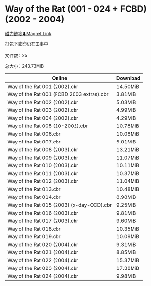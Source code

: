 # Way of the Rat (001 - 024 + FCBD) (2002 - 2004)

[磁力链接⬇Magnet Link](magnet:?xt=urn:btih:46464bcf31c89d285e82b5efca26f2cca2347f89&dn=Way%20of%20the%20Rat%20%28001%20-%20024%20%2B%20FCBD%29%20%282002%20-%202004%29)

打包下载📦仍在工事中

文件数：25

总大小：243.73MiB

Online | Download
--- | ---
Way of the Rat 001 (2002).cbr | 14.50MiB
Way of the Rat 001 (FCBD 2003 extras).cbr | 3.81MiB
Way of the Rat 002 (2002).cbr | 5.03MiB
Way of the Rat 003 (2002).cbr | 4.99MiB
Way of the Rat 004 (2002).cbr | 4.29MiB
Way of the Rat 005 (10-2002).cbr | 10.78MiB
Way of the Rat 006.cbr | 10.08MiB
Way of the Rat 007.cbr | 5.01MiB
Way of the Rat 008 (2003).cbr | 13.21MiB
Way of the Rat 009 (2003).cbr | 11.07MiB
Way of the Rat 010 (2003).cbr | 10.11MiB
Way of the Rat 011 (2003).cbr | 10.37MiB
Way of the Rat 012 (2003).cbr | 11.04MiB
Way of the Rat 013.cbr | 10.48MiB
Way of the Rat 014.cbr | 8.98MiB
Way of the Rat 015 (2003) (x-day-OCD).cbr | 9.25MiB
Way of the Rat 016 (2003).cbr | 9.81MiB
Way of the Rat 017 (2003).cbr | 9.60MiB
Way of the Rat 018.cbr | 10.35MiB
Way of the Rat 019.cbr | 10.09MiB
Way of the Rat 020 (2004).cbr | 9.31MiB
Way of the Rat 021 (2004).cbr | 8.85MiB
Way of the Rat 022 (2004).cbr | 15.37MiB
Way of the Rat 023 (2004).cbr | 17.38MiB
Way of the Rat 024 (2004).cbr | 9.98MiB